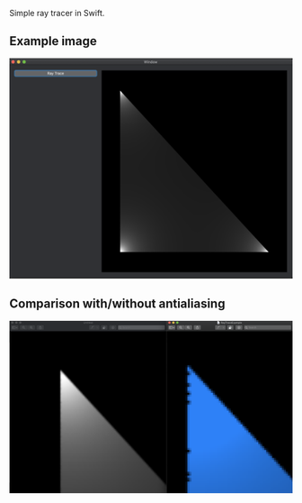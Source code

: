 Simple ray tracer in Swift.

## Example image
![Sample ray traced sphere](RayTraceExample.png)

## Comparison with/without antialiasing
![With and without antialiasing](Antialiasing%20comparison.png)
